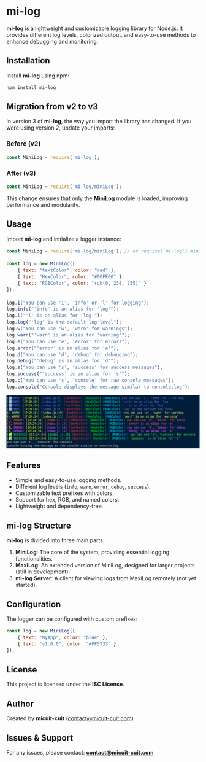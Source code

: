 # mi-log

**mi-log** is a lightweight and customizable logging library for Node.js. It provides different log levels, colorized output, and easy-to-use methods to enhance debugging and monitoring.

## Installation

Install **mi-log** using npm:

```sh
npm install mi-log
```

## Migration from v2 to v3

In version 3 of **mi-log**, the way you import the library has changed. If you were using version 2, update your imports:

### Before (v2)
```js
const MiniLog = require('mi-log');
```

### After (v3)
```js
const MiniLog = require('mi-log/miniLog');
```

This change ensures that only the **MiniLog** module is loaded, improving performance and modularity.

## Usage

Import **mi-log** and initialize a logger instance:

```js
const MiniLog = require('mi-log/miniLog'); // or require('mi-log').miniLog

const log = new MiniLog([
    { text: "textColor", color: "red" },
    { text: "HexColor", color: "#00FF00" },
    { text: "RGBColor", color: "rgb(0, 238, 255)" }
]);

log.i("You can use 'i', 'info' or 'l' for logging");
log.info("'info' is an alias for 'log'");
log.l("'l' is an alias for 'log'");
log.log("'log' is the default log level");
log.w("You can use 'w', 'warn' for warnings");
log.warn("'warn' is an alias for 'warning'");
log.e("You can use 'e', 'error' for errors");
log.error("'error' is an alias for 'e'");
log.d("You can use 'd', 'debug' for debugging");
log.debug("'debug' is an alias for 'd'");
log.s("You can use 's', 'success' for success messages");
log.success("'success' is an alias for 's'");
log.c("You can use 'c', 'console' for raw console messages");
log.console("Console displays the message similar to console.log");
```
![](image.png)
## Features

- Simple and easy-to-use logging methods.
- Different log levels (`info`, `warn`, `error`, `debug`, `success`).
- Customizable text prefixes with colors.
- Support for hex, RGB, and named colors.
- Lightweight and dependency-free.

## mi-log Structure

**mi-log** is divided into three main parts:

1. **MiniLog**: The core of the system, providing essential logging functionalities.
2. **MaxiLog**: An extended version of MiniLog, designed for larger projects (still in development).
3. **mi-log Server**: A client for viewing logs from MaxiLog remotely (not yet started).

## Configuration

The logger can be configured with custom prefixes:

```js
const log = new MiniLog([
    { text: "MyApp", color: "blue" },
    { text: "v1.0.0", color: "#FF5733" }
]);
```

## License

This project is licensed under the **ISC License**.

## Author

Created by **micuit-cuit** (<contact@micuit-cuit.com>)

## Issues & Support

For any issues, please contact: **contact@micuit-cuit.com**

